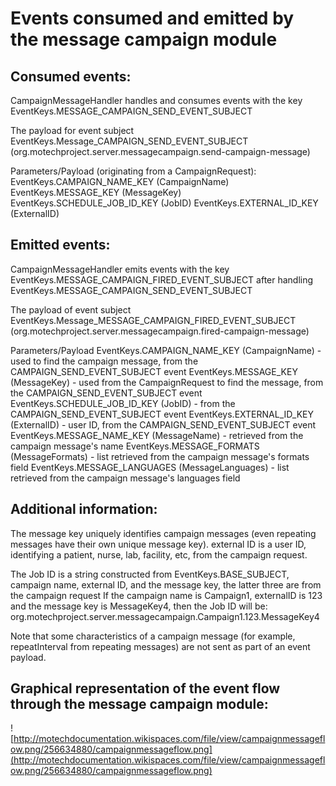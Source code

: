 # Events consumed and emitted by the message campaign module #

## Consumed events: ##

CampaignMessageHandler handles and consumes events with the key EventKeys.MESSAGE\_CAMPAIGN\_SEND\_EVENT\_SUBJECT

The payload for event subject EventKeys.Message\_CAMPAIGN\_SEND\_EVENT\_SUBJECT (org.motechproject.server.messagecampaign.send-campaign-message)

Parameters/Payload (originating from a CampaignRequest): EventKeys.CAMPAIGN\_NAME\_KEY (CampaignName) EventKeys.MESSAGE\_KEY (MessageKey) EventKeys.SCHEDULE\_JOB\_ID\_KEY (JobID) EventKeys.EXTERNAL\_ID\_KEY (ExternalID)

## Emitted events: ##

CampaignMessageHandler emits events with the key EventKeys.MESSAGE\_CAMPAIGN\_FIRED\_EVENT\_SUBJECT after handling EventKeys.MESSAGE\_CAMPAIGN\_SEND\_EVENT\_SUBJECT

The payload of event subject EventKeys.Message\_MESSAGE\_CAMPAIGN\_FIRED\_EVENT\_SUBJECT (org.motechproject.server.messagecampaign.fired-campaign-message)

Parameters/Payload EventKeys.CAMPAIGN\_NAME\_KEY (CampaignName) - used to find the campaign message, from the CAMPAIGN\_SEND\_EVENT\_SUBJECT event EventKeys.MESSAGE\_KEY (MessageKey) - used from the CampaignRequest to find the message, from the CAMPAIGN\_SEND\_EVENT\_SUBJECT event EventKeys.SCHEDULE\_JOB\_ID\_KEY (JobID) - from the CAMPAIGN\_SEND\_EVENT\_SUBJECT event EventKeys.EXTERNAL\_ID\_KEY (ExternalID) - user ID, from the CAMPAIGN\_SEND\_EVENT\_SUBJECT event EventKeys.MESSAGE\_NAME\_KEY (MessageName) - retrieved from the campaign message's name EventKeys.MESSAGE\_FORMATS (MessageFormats) - list retrieved from the campaign message's formats field EventKeys.MESSAGE\_LANGUAGES (MessageLanguages) - list retrieved from the campaign message's languages field

## Additional information: ##

The message key uniquely identifies campaign messages (even repeating messages have their own unique message key). external ID is a user ID, identifying a patient, nurse, lab, facility, etc, from the campaign request.

The Job ID is a string constructed from EventKeys.BASE\_SUBJECT, campaign name, external ID, and the message key, the latter three are from the campaign request If the campaign name is Campaign1, externalID is 123 and the message key is MessageKey4, then the Job ID will be: org.motechproject.server.messagecampaign.Campaign1.123.MessageKey4

Note that some characteristics of a campaign message (for example, repeatInterval from repeating messages) are not sent as part of an event payload.

## Graphical representation of the event flow through the message campaign module: ##

![http://motechdocumentation.wikispaces.com/file/view/campaignmessageflow.png/256634880/campaignmessageflow.png](http://motechdocumentation.wikispaces.com/file/view/campaignmessageflow.png/256634880/campaignmessageflow.png)